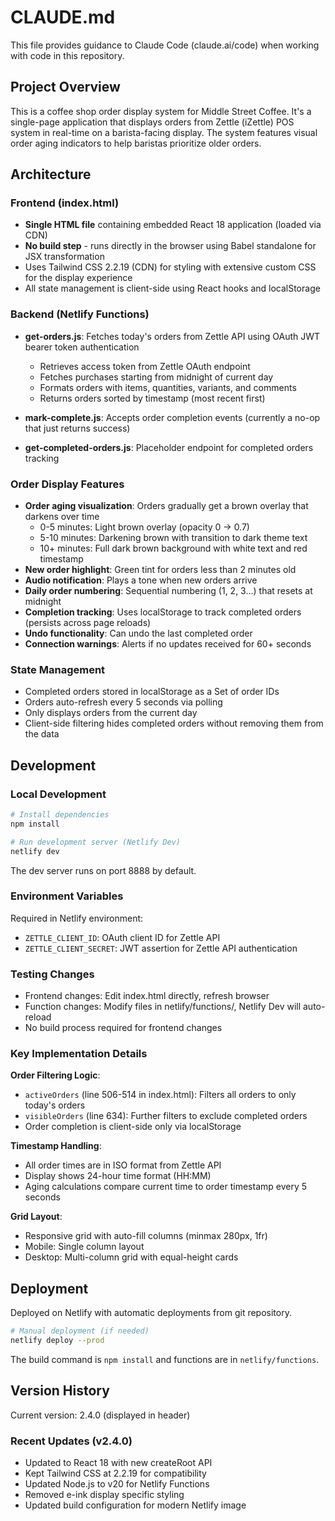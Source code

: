 # CLAUDE.md

This file provides guidance to Claude Code (claude.ai/code) when working with code in this repository.

## Project Overview

This is a coffee shop order display system for Middle Street Coffee. It's a single-page application that displays orders from Zettle (iZettle) POS system in real-time on a barista-facing display. The system features visual order aging indicators to help baristas prioritize older orders.

## Architecture

### Frontend (index.html)
- **Single HTML file** containing embedded React 18 application (loaded via CDN)
- **No build step** - runs directly in the browser using Babel standalone for JSX transformation
- Uses Tailwind CSS 2.2.19 (CDN) for styling with extensive custom CSS for the display experience
- All state management is client-side using React hooks and localStorage

### Backend (Netlify Functions)
- **get-orders.js**: Fetches today's orders from Zettle API using OAuth JWT bearer token authentication
  - Retrieves access token from Zettle OAuth endpoint
  - Fetches purchases starting from midnight of current day
  - Formats orders with items, quantities, variants, and comments
  - Returns orders sorted by timestamp (most recent first)

- **mark-complete.js**: Accepts order completion events (currently a no-op that just returns success)

- **get-completed-orders.js**: Placeholder endpoint for completed orders tracking

### Order Display Features
- **Order aging visualization**: Orders gradually get a brown overlay that darkens over time
  - 0-5 minutes: Light brown overlay (opacity 0 → 0.7)
  - 5-10 minutes: Darkening brown with transition to dark theme text
  - 10+ minutes: Full dark brown background with white text and red timestamp
- **New order highlight**: Green tint for orders less than 2 minutes old
- **Audio notification**: Plays a tone when new orders arrive
- **Daily order numbering**: Sequential numbering (1, 2, 3...) that resets at midnight
- **Completion tracking**: Uses localStorage to track completed orders (persists across page reloads)
- **Undo functionality**: Can undo the last completed order
- **Connection warnings**: Alerts if no updates received for 60+ seconds

### State Management
- Completed orders stored in localStorage as a Set of order IDs
- Orders auto-refresh every 5 seconds via polling
- Only displays orders from the current day
- Client-side filtering hides completed orders without removing them from the data

## Development

### Local Development
```bash
# Install dependencies
npm install

# Run development server (Netlify Dev)
netlify dev
```

The dev server runs on port 8888 by default.

### Environment Variables
Required in Netlify environment:
- `ZETTLE_CLIENT_ID`: OAuth client ID for Zettle API
- `ZETTLE_CLIENT_SECRET`: JWT assertion for Zettle API authentication

### Testing Changes
- Frontend changes: Edit index.html directly, refresh browser
- Function changes: Modify files in netlify/functions/, Netlify Dev will auto-reload
- No build process required for frontend changes

### Key Implementation Details

**Order Filtering Logic**:
- `activeOrders` (line 506-514 in index.html): Filters all orders to only today's orders
- `visibleOrders` (line 634): Further filters to exclude completed orders
- Order completion is client-side only via localStorage

**Timestamp Handling**:
- All order times are in ISO format from Zettle API
- Display shows 24-hour time format (HH:MM)
- Aging calculations compare current time to order timestamp every 5 seconds

**Grid Layout**:
- Responsive grid with auto-fill columns (minmax 280px, 1fr)
- Mobile: Single column layout
- Desktop: Multi-column grid with equal-height cards

## Deployment

Deployed on Netlify with automatic deployments from git repository.

```bash
# Manual deployment (if needed)
netlify deploy --prod
```

The build command is `npm install` and functions are in `netlify/functions`.

## Version History
Current version: 2.4.0 (displayed in header)

### Recent Updates (v2.4.0)
- Updated to React 18 with new createRoot API
- Kept Tailwind CSS at 2.2.19 for compatibility
- Updated Node.js to v20 for Netlify Functions
- Removed e-ink display specific styling
- Updated build configuration for modern Netlify image
